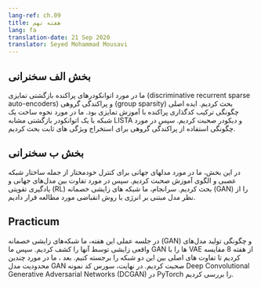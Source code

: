 ```yaml
---
lang-ref: ch.09
title: هفته نهم
lang: fa
translation-date: 21 Sep 2020
translator: Seyed Mohammad Mousavi
---
```



<!--## Lecture part A
-->

## بخش الف سخنرانی

<!--We discussed discriminative recurrent sparse auto-encoders and group sparsity. The main idea was how to combine sparse coding with discriminative training. We went through how to structure a network with a recurrent autoencoder similar to LISTA and a decoder. Then we discussed how to use group sparsity to extract invariant features.
-->

ما در مورد اتوانکودرهای پراکنده بازگشتی تمایزی (discriminative recurrent sparse auto-encoders) و پراکندگی گروهی (group sparsity) بحث کردیم. ایده اصلی چگونگی ترکیب کدگذاری پراکنده با آموزش تمایزی بود. ما در مورد نحوه ساخت یک شبکه با یک اتوانکودر بازگشتی مشابه LISTA و دیکودر صحبت کردیم. سپس در مورد چگونگی استفاده از پراکندگی گروهی برای استخراج ویژگی های ثابت بحث کردیم.

<!--## Lecture part B
-->

## بخش ب سخنرانی

<!--In this section, we talked about the World Models for autonomous control including the neural network architecture and training schema. Then, we discussed the difference between World Models and Reinforcement Learning (RL). Finally, we studied Generative Adversarial Networks (GANs) in terms of energy-based model with the contrastive method.
-->

در این بخش، ما در مورد مدلهای جهانی برای کنترل خودمختار از جمله ساختار شبکه عصبی و الگوی آموزش صحبت کردیم. سپس در مورد تفاوت بین مدل‌های جهانی و یادگیری تقویتی (RL) بحث کردیم. سرانجام، ما شبکه های زایشی خصمانه (GAN) را از نظر مدل مبتنی بر انرژی با روش انقباضی مورد مطالعه قرار دادیم.

<!--## Practicum
-->

## Practicum

<!--During this week's practicum, we explored Generative Adversarial Networks (GANs) and how they can produce realistic generative models. We then compared GANs with VAEs from week 8 to highlight key differences between two networks. Next, we discussed several model limitations of GANs. Finally, we looked at the source code for the PyTorch example Deep Convolutional Generative Adversarial Networks (DCGAN).
-->

در جلسه عملی این هفته، ما شبکه‌های زایشی خصمانه (GAN) و چگونگی تولید مدل‌های واقعی زایشی توسط آنها را کشف کردیم. سپس ما GAN ها را با VAE از هفته 8 مقایسه کردیم تا تفاوت های اصلی بین این دو شبکه را برجسته کنیم. بعد ، ما در مورد چندین محدودیت مدل GAN صحبت کردیم. در نهایت، سورس کد نمونه Deep Convolutional Generative Adversarial Networks (DCGAN) در PyTorch را بررسی کردیم.

